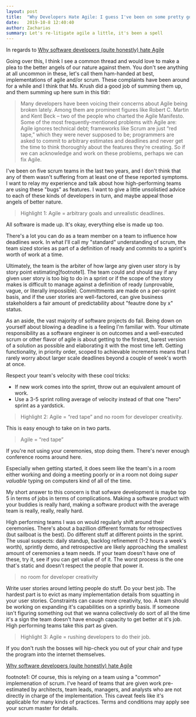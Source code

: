 ```yaml
---
layout: post
title:  "Why Developers Hate Agile: I guess I've been on some pretty good teams."
date:   2019-10-8 12:40:40
author: Zacharias
summary: Let's re-litigate agile a little, it's been a spell
---
```


In regards to [Why software developers (quite honestly) hate Agile](https://www.objectstyle.com/agile/why-developers-hate-agile)

Going over this, I think I see a common thread and would love to make a plea to the better angels of our nature against them. You don't see anything at all uncommon in these, let's call them ham-handed at best, implementations of agile and/or scrum. These complaints have been around for a while and I think that Ms. Krush did a good job of summing them up, and them summing up here sum in this tldr:

>Many developers have been voicing their concerns about Agile being broken lately. Among them are prominent figures like Robert C. Martin and Kent Beck – two of the people who charted the Agile Manifesto. Some of the most frequently-mentioned problems with Agile are: Agile ignores technical debt; frameworks like Scrum are just “red tape,” which they were never supposed to be; programmers are asked to commit to arbitrary estimates and deadlines and never get the time to think thoroughly about the features they’re creating. So if we can acknowledge and work on these problems, perhaps we can fix Agile.

I've been on five scrum teams in the last two years, and I don't think that any of them wasn't suffering from at least one of these reported symptoms. I want to relay my experience and talk about how high-performing teams are using these "bugs" as features. I want to give a little unsolistied advice to each of these kinds of developers in turn, and maybe appeal those angels of better nature.

>Highlight 1: Agile = arbitrary goals and unrealistic deadlines.

All software is made up. It's okay, everything else is made up too.

There's a lot you can do as a team member on a team to influence how deadlines work. In what I'll call my "standard" understanding of scrum, the team sized stories as part of a definition of ready and commits to a sprint's worth of work at a time.

Ultimately, the team is the arbiter of how large any given user story is by story point estimating[footnote1]. The team could and should say if any given user story is too big to do in a sprint or if the scope of the story makes is difficult to manage against a definition of ready (unprovable, vague, or literally impossible). Committments are made on a per-sprint basis, and if the user stories are well-factored, can give business stakeholders a fair amount of predictability about "feautre done by x" status.

As an aside, the vast majority of software projects do fail. Being down on yourself about blowing a deadline is a feeling I'm familiar with. Your ultimate responsibility as a software engineer is on outcomes and a well-executed scrum or other flavor of agile is about getting to the firstest, barest version of a solution as possible and elaborating it with the most time left. Getting functionality, in priority order, scoped to achievable increments means that I rarely worry about larger scale deadlines beyond a couple of week's worth at once. 

Respect your team's velocity with these cool tricks:

- If new work comes into the sprint, throw out an equivalent amount of work.
- Use a 3-5 sprint rolling average of velocity instead of that one "hero" sprint as a yardstick.

>Highlight 2: Agile = “red tape” and no room for developer creativity.

This is easy enough to take on in two parts.

>Agile = “red tape”

If you're not using your ceremonies, stop doing them. There's never enough conference rooms around here.

Especially when getting started, it does seem like the team's in a room either working and doing a meeting poorly or in a room not doing _super valuable_ typing on computers kind of all of the time. 

My short answer to this concern is that sofware development is maybe top 5 in terms of jobs in terms of complications. Making a software product with your buddies is really hard, making a software product with the average team is really, really, really hard.

High performing teams I was on would regularly shift around their ceremonies. There's about a bazillion different formats for retrospectives (but sailboat is the best). Do different stuff at different points in the sprint. The usual suspects: daily standup, backlog refinement (1-2 hours a week's worth), sprintly demo, and retrospective are likely approaching the smallest amount of ceremonies a team needs. If your team doesn't have one of these, try it, see if you can get value of of it. The worst process is the one that's static and doesn't respect the people that power it.

>no room for developer creativity

Write user stories around letting people do stuff. Do your best job. The hardest part is to evict as many implementation details from squatting in your user stories. Constraints can cause more creativity, too. A team should be working on expanding it's capabilities on a sprintly basis. If someone isn't figuring something out that we wanna collectively do sort of all the time it's a sign the team doesn't have enough capacity to get better at it's job. High performing teams take this part as given.

> Highlight 3: Agile = rushing developers to do their job.

If you don't rush the bosses will hip-check you out of your chair and type the program into the internet themselves.

[Why software developers (quite honestly) hate Agile](https://www.objectstyle.com/agile/why-developers-hate-agile)

footnote1: Of course, this is relying on a team using a "common" implemenation of scrum. I've heard of teams that are given work pre-estimated by architects, team leads, managers, and analysts who are not directly in charge of the implementation. This caveat feels like it's applicable for many kinds of practices. Terms and conditions may apply see your scrum master for details.